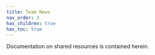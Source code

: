 ```yaml
---
title: Team News
nav_order: 3
has_children: true
has_toc: true
---
```


Documentation on shared resources is contained herein.
